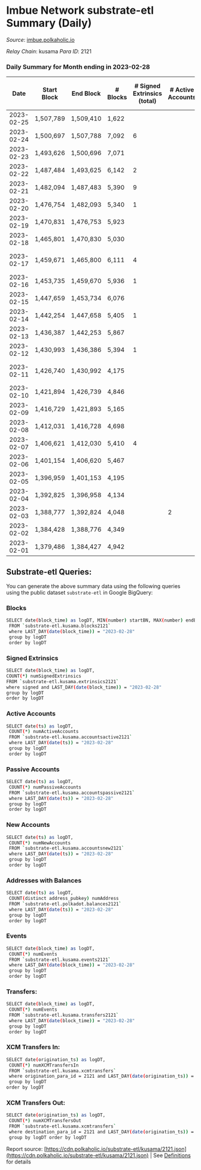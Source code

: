 # Imbue Network substrate-etl Summary (Daily)

_Source_: [imbue.polkaholic.io](https://imbue.polkaholic.io)

*Relay Chain*: kusama
*Para ID*: 2121



### Daily Summary for Month ending in 2023-02-28


| Date | Start Block | End Block | # Blocks | # Signed Extrinsics (total) | # Active Accounts | # Passive | # New | # Addresses with Balances | # Events | # Transfers | # XCM Transfers In | # XCM Transfers Out | Issues | 
| ---- | ----------- | --------- | -------- | --------------------------- | ----------------- | --------- | ----- | ------------------------- | -------- | ----------- | ------------------ | ------------------- | ------ |
| 2023-02-25 | 1,507,789 | 1,509,410 | 1,622 |  |  |  |  |  | 3,245 |   |   |   |  |
| 2023-02-24 | 1,500,697 | 1,507,788 | 7,092 | 6 |  |  |  |  | 14,235 | 3  |   |   |  |
| 2023-02-23 | 1,493,626 | 1,500,696 | 7,071 |  |  |  |  |  | 14,151 |   |   |   |  |
| 2023-02-22 | 1,487,484 | 1,493,625 | 6,142 | 2 |  |  |  |  | 12,302 |   |   |   |  |
| 2023-02-21 | 1,482,094 | 1,487,483 | 5,390 | 9 |  |  |  |  | 10,839 | 1  | 1  |   |  |
| 2023-02-20 | 1,476,754 | 1,482,093 | 5,340 | 1 |  |  |  |  | 10,695 | 1  |   | 1  |  |
| 2023-02-19 | 1,470,831 | 1,476,753 | 5,923 |  |  |  |  |  | 11,849 |   |   |   |  |
| 2023-02-18 | 1,465,801 | 1,470,830 | 5,030 |  |  |  |  |  | 10,063 |   |   |   |  |
| 2023-02-17 | 1,459,671 | 1,465,800 | 6,111 | 4 |  |  |  |  | 12,261 |   | 1  |   | 19 missing (0.31%) |
| 2023-02-16 | 1,453,735 | 1,459,670 | 5,936 | 1 |  |  |  |  | 11,883 |   | 1  |   |  |
| 2023-02-15 | 1,447,659 | 1,453,734 | 6,076 |  |  |  |  |  | 12,155 |   |   |   |  |
| 2023-02-14 | 1,442,254 | 1,447,658 | 5,405 | 1 |  |  |  |  | 10,825 | 1  |   | 1  |  |
| 2023-02-13 | 1,436,387 | 1,442,253 | 5,867 |  |  |  |  |  | 11,738 |   |   |   |  |
| 2023-02-12 | 1,430,993 | 1,436,386 | 5,394 | 1 |  |  |  |  | 10,799 | 1  |   | 1  |  |
| 2023-02-11 | 1,426,740 | 1,430,992 | 4,175 |  |  |  |  |  | 8,352 |   |   |   | 78 missing (1.83%) |
| 2023-02-10 | 1,421,894 | 1,426,739 | 4,846 |  |  |  |  |  | 9,695 |   |   |   |  |
| 2023-02-09 | 1,416,729 | 1,421,893 | 5,165 |  |  |  |  |  | 10,337 |   | 1  |   |  |
| 2023-02-08 | 1,412,031 | 1,416,728 | 4,698 |  |  |  |  |  | 9,399 |   |   |   |  |
| 2023-02-07 | 1,406,621 | 1,412,030 | 5,410 | 4 |  |  |  |  | 10,856 | 4  |   | 4  |  |
| 2023-02-06 | 1,401,154 | 1,406,620 | 5,467 |  |  |  |  |  | 10,937 |   |   |   |  |
| 2023-02-05 | 1,396,959 | 1,401,153 | 4,195 |  |  |  |  |  | 8,392 |   |   |   |  |
| 2023-02-04 | 1,392,825 | 1,396,958 | 4,134 |  |  |  |  |  | 8,271 |   |   |   |  |
| 2023-02-03 | 1,388,777 | 1,392,824 | 4,048 |  | 2 |  |  | 336 | 8,098 |   |   |   |  |
| 2023-02-02 | 1,384,428 | 1,388,776 | 4,349 |  |  |  |  |  | 8,700 |   |   |   |  |
| 2023-02-01 | 1,379,486 | 1,384,427 | 4,942 |  |  |  |  |  | 9,887 |   |   |   |  |

## Substrate-etl Queries:
You can generate the above summary data using the following queries using the public dataset `substrate-etl` in Google BigQuery:

### Blocks
```bash
SELECT date(block_time) as logDT, MIN(number) startBN, MAX(number) endBN, COUNT(*) numBlocks 
 FROM `substrate-etl.kusama.blocks2121`  
 where LAST_DAY(date(block_time)) = "2023-02-28" 
 group by logDT 
 order by logDT
```

### Signed Extrinsics
```bash
SELECT date(block_time) as logDT, 
COUNT(*) numSignedExtrinsics 
FROM `substrate-etl.kusama.extrinsics2121`  
where signed and LAST_DAY(date(block_time)) = "2023-02-28" 
group by logDT 
order by logDT
```

### Active Accounts
```bash
SELECT date(ts) as logDT, 
 COUNT(*) numActiveAccounts 
 FROM `substrate-etl.kusama.accountsactive2121` 
 where LAST_DAY(date(ts)) = "2023-02-28" 
 group by logDT 
 order by logDT
```

### Passive Accounts
```bash
SELECT date(ts) as logDT, 
 COUNT(*) numPassiveAccounts 
 FROM `substrate-etl.kusama.accountspassive2121` 
 where LAST_DAY(date(ts)) = "2023-02-28" 
 group by logDT 
 order by logDT
```

### New Accounts
```bash
SELECT date(ts) as logDT, 
 COUNT(*) numNewAccounts 
 FROM `substrate-etl.kusama.accountsnew2121` 
 where LAST_DAY(date(ts)) = "2023-02-28" 
 group by logDT
 order by logDT
```

### Addresses with Balances
```bash
SELECT date(ts) as logDT,
 COUNT(distinct address_pubkey) numAddress 
 FROM `substrate-etl.polkadot.balances2121` 
 where LAST_DAY(date(ts)) = "2023-02-28" 
 group by logDT 
 order by logDT
```

### Events
```bash
SELECT date(block_time) as logDT, 
 COUNT(*) numEvents 
 FROM `substrate-etl.kusama.events2121` 
 where LAST_DAY(date(block_time)) = "2023-02-28" 
 group by logDT 
 order by logDT
```

### Transfers:
```bash
SELECT date(block_time) as logDT, 
 COUNT(*) numEvents 
 FROM `substrate-etl.kusama.transfers2121` 
 where LAST_DAY(date(block_time)) = "2023-02-28" 
 group by logDT 
 order by logDT
```

### XCM Transfers In:
```bash
SELECT date(origination_ts) as logDT, 
 COUNT(*) numXCMTransfersIn 
 FROM `substrate-etl.kusama.xcmtransfers` 
 where origination_para_id = 2121 and LAST_DAY(date(origination_ts)) = "2023-02-28" 
 group by logDT 
order by logDT
```

### XCM Transfers Out:
```bash
SELECT date(origination_ts) as logDT, 
 COUNT(*) numXCMTransfersOut 
 FROM `substrate-etl.kusama.xcmtransfers` 
 where destination_para_id = 2121 and LAST_DAY(date(origination_ts)) = "2023-02-28" 
 group by logDT order by logDT
```


Report source: [https://cdn.polkaholic.io/substrate-etl/kusama/2121.json](https://cdn.polkaholic.io/substrate-etl/kusama/2121.json) | See [Definitions](/DEFINITIONS.md) for details
